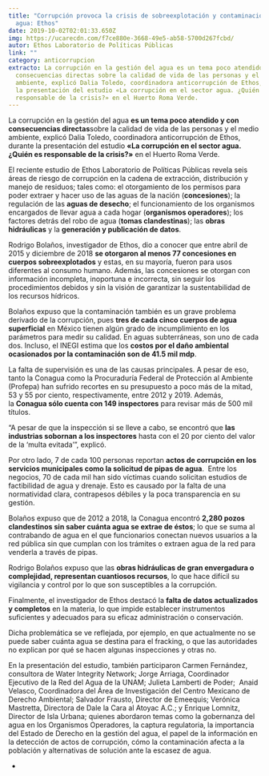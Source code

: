 ```yaml
---
title: "Corrupción provoca la crisis de sobreexplotación y contaminación del
  agua: Ethos"
date: 2019-10-02T02:01:33.650Z
img: https://ucarecdn.com/f7ce880e-3668-49e5-ab58-5700d267fcbd/
autor: Ethos Laboratorio de Políticas Públicas
link: ""
category: anticorrupcion
extracto: La corrupción en la gestión del agua es un tema poco atendido y con
  consecuencias directas sobre la calidad de vida de las personas y el medio
  ambiente, explicó Dalia Toledo, coordinadora anticorrupción de Ethos, durante
  la presentación del estudio «La corrupción en el sector agua. ¿Quién es
  responsable de la crisis?» en el Huerto Roma Verde.
---
```

La corrupción en la gestión del agua **es un tema poco atendido y con consecuencias directas**sobre la calidad de vida de las personas y el medio ambiente, explicó Dalia Toledo, coordinadora anticorrupción de Ethos, durante la presentación del estudio **«La corrupción en el sector agua. ¿Quién es responsable de la crisis?»** en el Huerto Roma Verde.

El reciente estudio de Ethos Laboratorio de Políticas Públicas revela seis áreas de riesgo de corrupción en la cadena de extracción, distribución y manejo de residuos; tales como: el otorgamiento de los permisos para poder extraer y hacer uso de las aguas de la nación (**concesiones**); la regulación de las **aguas de desecho**; el funcionamiento de los organismos encargados de llevar agua a cada hogar (**organismos operadores**); los factores detrás del robo de agua (**tomas clandestinas**); las **obras hidráulicas** y la **generación y publicación de datos**.

Rodrigo Bolaños, investigador de Ethos, dio a conocer que entre abril de 2015 y diciembre de 2018 **se otorgaron al menos 77 concesiones en cuerpos sobreexplotados** y estas, en su mayoría, fueron para usos diferentes al consumo humano. Además, las concesiones se otorgan con información incompleta, inoportuna e incorrecta, sin seguir los procedimientos debidos y sin la visión de garantizar la sustentabilidad de los recursos hídricos.

Bolaños expuso que la contaminación también es un grave problema derivado de la corrupción, pues **tres de cada cinco cuerpos de agua superficial** en México tienen algún grado de incumplimiento en los parámetros para medir su calidad. En aguas subterráneas, son uno de cada dos. Incluso, el INEGI estima que los **costos por el daño ambiental ocasionados por la contaminación son de 41.5 mil mdp**.

La falta de supervisión es una de las causas principales. A pesar de eso, tanto la Conagua como la Procuraduría Federal de Protección al Ambiente (Profepa) han sufrido recortes en su presupuesto a poco más de la mitad, 53 y 55 por ciento, respectivamente, entre 2012 y 2019. Además, la **Conagua sólo cuenta con 149 inspectores** para revisar más de 500 mil títulos. 

“A pesar de que la inspección si se lleve a cabo, se encontró que **las industrias sobornan a los inspectores** hasta con el 20 por ciento del valor de la ‘multa evitada’”, explicó.

Por otro lado, 7 de cada 100 personas reportan **actos de corrupción en los servicios municipales como la solicitud de pipas de agua**.  Entre los negocios, 70 de cada mil han sido víctimas cuando solicitan estudios de factibilidad de agua y drenaje. Esto es causado por la falta de una normatividad clara, contrapesos débiles y la poca transparencia en su gestión.

Bolaños expuso que de 2012 a 2018, la Conagua encontró **2,280 pozos clandestinos sin saber cuánta agua se extrae de éstos**; lo que se suma al contrabando de agua en el que funcionarios conectan nuevos usuarios a la red pública sin que cumplan con los trámites o extraen agua de la red para venderla a través de pipas.

Rodrigo Bolaños expuso que las **obras hidráulicas de gran envergadura o complejidad, representan cuantiosos recursos**, lo que hace difícil su vigilancia y control por lo que son susceptibles a la corrupción.

Finalmente, el investigador de Ethos destacó la **falta de datos actualizados y completos** en la materia, lo que impide establecer instrumentos suficientes y adecuados para su eficaz administración o conservación.

Dicha problemática se ve reflejada, por ejemplo, en que actualmente no se puede saber cuánta agua se destina para el fracking, o que las autoridades no explican por qué se hacen algunas inspecciones y otras no.

En la presentación del estudio, también participaron Carmen Fernández, consultora de Water Integrity Network; Jorge Arriaga, Coordinador Ejecutivo de la Red del Agua de la UNAM; Julieta Lamberti de Poder;  Anaid Velasco, Coordinadora del Área de Investigación del Centro Mexicano de Derecho Ambiental; Salvador Frausto, Director de Emeequis; Verónica Mastretta, Directora de Dale la Cara al Atoyac A.C.; y Enrique Lomnitz, Director de Isla Urbana; quienes abordaron temas como la gobernanza del agua en los Organismos Operadores, la captura regulatoria, la importancia del Estado de Derecho en la gestión del agua, el papel de la información en la detección de actos de corrupción, cómo la contaminación afecta a la población y alternativas de solución ante la escasez de agua.

* [](https://www.ethos.org.mx/wp-content/uploads/2019/07/DSC_0191-1024x678.jpg)